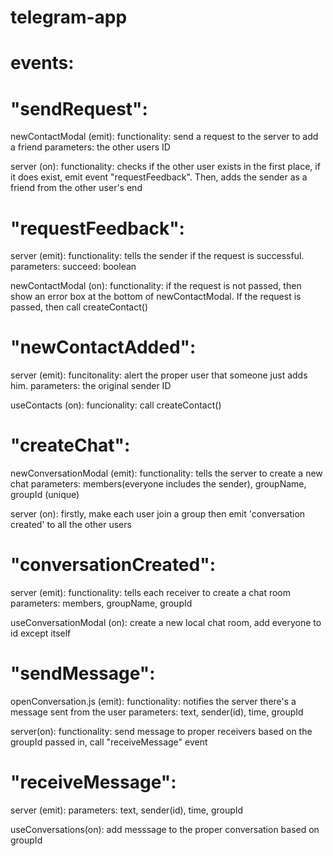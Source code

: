 # telegram-app


# events: 

# "sendRequest":
newContactModal (emit):
    functionality: send a request to the server to add a friend
    parameters: the other users ID

server (on): 
    functionality: checks if the other user exists in the first place, if
    it does exist, emit event "requestFeedback". Then, adds the sender as a friend 
    from the other user's end

# "requestFeedback":
server (emit):
    functionality: tells the sender if the request is successful.
    parameters: succeed: boolean

newContactModal (on):
    functionality: if the request is not passed, then show an error box at the bottom of newContactModal. If the request is passed, then call createContact()

# "newContactAdded":
server (emit):
    funcitonality: alert the proper user that someone just adds him. 
    parameters: the original sender ID

useContacts (on):
    funcionality: call createContact()

# "createChat": 
newConversationModal (emit):
    functionality: tells the server to create a new chat
    parameters: members(everyone includes the sender), groupName, groupId (unique)

server (on):
    firstly, make each user join a group 
    then emit 'conversation created' to all the other users

# "conversationCreated":
server (emit):
    functionality: tells each receiver to create a chat room
    parameters:  members, groupName, groupId

useConversationModal (on):
    create a new local chat room, add everyone to id except itself



# "sendMessage":
openConversation.js (emit):
    functionality: notifies the server there's a message sent from the user
    parameters:    text, sender(id), time, groupId

server(on):
    functionality: send message to proper receivers based on the groupId passed in, call "receiveMessage" event

# "receiveMessage":
server (emit):
    parameters: text, sender(id), time, groupId

useConversations(on):
    add messsage to the proper conversation based on groupId



